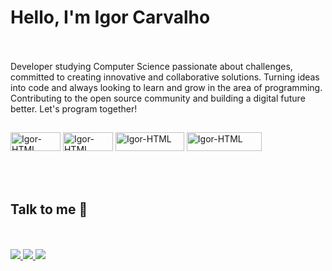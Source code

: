 <n> <h1>  Hello, I'm Igor Carvalho <n/> </h1>
  <br> </br>
Developer studying Computer Science passionate about challenges, committed to creating innovative and collaborative solutions. Turning ideas into code and always looking to learn and grow in the area of ​​programming. Contributing to the open source community and building a digital future better. Let's program together!

##
<div>
<img align="center" alt="Igor-HTML" height="30" width="80" src="https://img.shields.io/badge/HTML5-E34F26?style=for-the-badge&logo=html5&logoColor=white"> <a/>
<img align="center" alt="Igor-HTML" height="30" width="80" src="https://img.shields.io/badge/CSS3-1572B6?style=for-the-badge&logo=css3&logoColor=white"> <a/>
<img align="center" alt="Igor-HTML" height="30" width="110" src="https://img.shields.io/badge/Python-14354C?style=for-the-badge&logo=python&logoColor=white"> <a/>
<img align="center" alt="Igor-HTML" height="30" width="120" src="https://img.shields.io/badge/JavaScript-323330?style=for-the-badge&logo=javascript&logoColor=F7DF1E"> <a/>



</div>
<br>
<br>
<br>
<div>

  <h2> Talk to me 💬 </h2> </br>
</br>
 <a href="https://www.linkedin.com/in/igorcarvalhot/" target="blank"> <img src="https://img.shields.io/badge/LinkedIn-0077B5?style=for-the-badge&logo=linkedin&logoColor=white" target=" _blank"> <a/>
 <a href="https://www.instagram.com/igodyct/" target="blank"> <img src="https://img.shields.io/badge/Instagram-E4405F?style=for-the-badge&logo=instagram&logoColor=white" target=" _blank"> <a/>
 <a href="igorcarvalhot@outlook.com" target="blank"> <img src="https://img.shields.io/badge/Microsoft_Outlook-0078D4?style=for-the-badge&logo=microsoft-outlook&logoColor=white" target=" _blank"> <a/>


</div>
   
